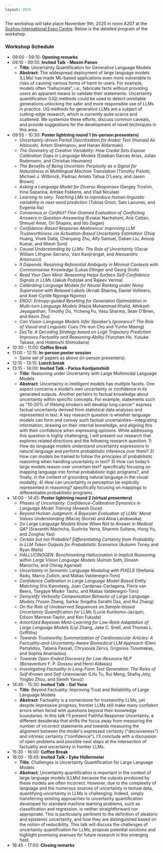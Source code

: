```yaml
---
layout: 2025
---
```


The workshop will take place November 9th, 2025 in room A207 at the <a href="https://maps.app.goo.gl/WHQDmNgRvGdcECv47">Suzhou International Expo Centre</a>. Below is the detailed program of the workshop.

### Workshop Schedule 

- 09:00 - 09:10: **Opening remarks**
- 09:10 - 09:55: **Invited Talk - Maxim Panov**
  - **Title**: Uncertainty Quantification for Generative Language Models
  - **Abstract**: The widespread deployment of large language models (LLMs) has made ML-based applications even more vulnerable to risks of causing various forms of harm to users. For example, models often “hallucinate”, i.e., fabricate facts without providing users an apparent means to validate their statements. Uncertainty quantification (UQ) methods could be used to detect unreliable generations unlocking the safer and more responsible use of LLMs in practice. UQ methods for generative LLMs are a subject of cutting-edge research, which is currently quite scarce and scattered. We systemize these efforts, discuss common caveats, and provide suggestions for the development of novel techniques in this area.
- 09:55 - 10:30: **Poster lightning round 1 (in-person presenters)**
  - *Uncertainty-driven Partial Diacritization for Arabic Text* (Humaid Ali Alblooshi, Artem Shelmanov, and Hanan Aldarmaki)
  - *The Geometry of Creative Variability: How Credal Sets Expose Calibration Gaps in Language Models* (Esteban Garces Arias, Julian Rodemann, and Christian Heumann)
  - *The Benefits of Being Uncertain: Perplexity as a Signal for Naturalness in Multilingual Machine Translation* (Timothy Pistotti, Michael J. Witbrock, Padriac Amato Tahua O'Leary, and Jason Brown)
  - *Asking a Language Model for Diverse Responses* (Sergey Troshin, Irina Saparina, Antske Fokkens, and Vlad Niculae)
  - *Learning to vary: Teaching LMs to reproduce human linguistic variability in next-word prediction* (Tobias Groot, Salo Lacunes, and Evgenia Ilia)
  - *Consensus or Conflict? Fine-Grained Evaluation of Conflicting Answers in Question-Answering* (Eviatar Nachshoni, Arie Cattan, Shmuel Amar, Ori Shapira, and Ido Dagan)
  - *Confidence-Based Response Abstinence: Improving LLM Trustworthiness via Activation-Based Uncertainty Estimation* (Zhiqi Huang, Vivek Datla, Chenyang Zhu, Alfy Samuel, Daben Liu, Anoop Kumar, and Ritesh Soni)
  - *Causal Understanding by LLMs: The Role of Uncertainty* (Oscar William Lithgow-Serrano, Vani Kanjirangat, and Alessandro Antonucci)
  - *It Depends: Resolving Referential Ambiguity in Minimal Contexts with Commonsense Knowledge* (Lukas Ellinger and Georg Groh)
  - *Read Your Own Mind: Reasoning Helps Surface Self-Confidence Signals in LLMs* (Jakub Podolak and Rajeev Verma)
  - *Calibrating Language Models for Neural Ranking under Noisy Supervision with Relaxed Labels* (Arnab Sharma, Daniel Vollmers, and Axel-Cyrille Ngonga Ngomo)
  - *ERGO: Entropy-guided Resetting for Generation Optimization in Multi-turn Language Models* (Haziq Mohammad Khalid, Athikash Jeyaganthan, Timothy Do, Yicheng Fu, Vasu Sharma, Sean O’Brien, and Kevin Zhu)
  - *Can Vision-Language Models Infer Speaker’s Ignorance? The Role of Visual and Linguistic Cues* (Ye-eun Cho and Yunho Maeng)
  - *DeLTa: A Decoding Strategy based on Logit Trajectory Prediction Improves Factuality and Reasoning Ability* (Yunzhen He, Yusuke Takase, and Hidetoshi Shimodaira)
- 10:30 - 11:00: **Coffee Break**
- 11:00 - 12:15: **In-person poster session**
  - Same set of papers as above (in-person presenters).
- 12:15 - 13:15: **Lunch break**
- 13:15 - 14:00: **Invited Talk - Parisa Kordjamshidi**
  - **Title**: Reasoning under Uncertainty with Large Multimodal Language Models
  - **Abstract**: Uncertainty in intelligent models has multiple facets. One aspect concerns a model’s own uncertainty or confidence in its generated outputs. Another pertains to factual knowledge about uncertainty within specific concepts. For example, statements such as “10–20% of lifelong smokers will develop lung cancer” express factual uncertainty derived from statistical data analyses and represented in text. A key research question is whether language models can form and convey such factual uncertainties—integrating information, drawing on their internal knowledge, and aligning this with their confidence when expressing opinions. While addressing this question is highly challenging, I will present our research that explores related directions and the following research question: 1) How do language models understand uncertainty expressions in natural language and perform probabilistic inference over them? 2) How can models be trained to follow the principles of probabilistic reasoning when handling uncertainty in text? 3) How can today’s large models reason over uncertain text? specifically focusing on mapping language into formal probabilistic logic programs?, and finally, in the context of grounding natural language in the visual modality, 4) How can uncertainty in perception be explicitly represented in reasoning? specifically focusing on mappings to differentiable probabilistic programs.
- 14:00 - 14:45: **Poster lightning round 2 (virtual presenters)**
  - *Phases of Uncertainty: Confidence–Calibration Dynamics in Language Model Training* (Aneesh Durai)
  - *Beyond Human Judgment: A Bayesian Evaluation of LLMs’ Moral Values Understanding* (Maciej Skorski and Alina Landowska)
  - *Do Large Language Models Know When Not to Answer in Medical QA?* (Sravanthi Machcha, Sushrita Yerra, Sharmin Sultana, Hong Yu, and Zonghai Yao)
  - *Certain but not Probable? Differentiating Certainty from Probability in LLM Token Outputs for Probabilistic Scenarios* (Autumn Toney and Ryan Wails)
  - *HALLUCINOGEN: Benchmarking Hallucination in Implicit Reasoning within Large Vision Language Models* (Ashish Seth, Dinesh Manocha, and Chirag Agarwal)
  - *Uncertainty in Semantic Language Modeling with PIXELS* (Stefania Radu, Marco Zullich, and Matias Valdenegro-Toro)
  - *Confidence Calibration in Large Language Model-Based Entity Matching* (Iris Kamsteeg, Juan Cardenas-Cartagena, Floris van Beers, Tsegaye Misikir Tashu, and Matias Valdenegro-Toro)
  - *Demystify Verbosity Compensation Behavior of Large Language Models* (Yusen Zhang, Sarkar Snigdha Sarathi Das, and Rui Zhang)
  - *On the Role of Unobserved Sequences on Sample-based Uncertainty Quantification for LLMs* (Lucie Kunitomo-Jacquin, Edison Marrese-Taylor, and Ken Fukuda)
  - *Amortized Bayesian Meta-Learning for Low-Rank Adaptation of Large Language Models* (Liyi Zhang, Jake C. Snell, and Thomas L. Griffiths)
  - *Towards Trustworthy Summarization of Cardiovascular Articles: A Factuality-and-Uncertainty-Aware Biomedical LLM Approach* (Eleni Partalidou, Tatiana Passali, Chrysoula Zerva, Grigorios Tsoumakas, and Sophia Ananiadou)
  - *Towards Open-Ended Discovery for Low-Resource NLP* (Bonaventure F. P. Dossou and Henri Aïdasso)
  - *Investigating Factuality in Long-Form Text Generation: The Roles of Self-Known and Self-Unknownan* (Lifu Tu, Rui Meng, Shafiq Joty, Yingbo Zhou, and Semih Yavuz)
- 14:45 - 15:30: **Invited Talk - Gal Yona**
  - **Title**: Beyond Factuality: Improving Trust and Reliablility of Large Language Models
  - **Abstract**: Factuality is a cornerstone for trustworthy LLMs, yet despite impressive progress, frontier LLMs still make many confident errors when faced with questions beyond their knowledge boundaries. In this talk I'll present Faithful Response Uncertainty, a different desiderata that shifts the focus away from measuring the number of incorrect statements and towards measuring the alignment between the model's expressed certainty ("decisiveness") and intrinsic certainty ("confidence"). I'll conclude with a discussion of open problems and possible next steps at the intersection of factuality and uncertainty in frontier LLMs.
- 15:30 - 16:00: **Coffee Break**
- 16:00 - 16:45: **Invited Talk - Eyke Hüllermeier**
  - **Title**: Challenges in Uncertainty Quantification for Large Language Models
  - **Abstract**: Uncertainty quantification is important in the context of large language models (LLMs) because the outputs produced by these models are often incorrect. However, due to the complexity of language and the numerous sources of uncertainty in textual data, quantifying uncertainty in LLMs is challenging. Indeed, simply transferring existing approaches to uncertainty quantification developed for standard machine learning problems, such as classification and regression, is neither straightforward nor appropriate. This is particularly pertinent to the definition of aleatoric and epistemic uncertainty, and how they are distinguished based on the notion of reducibility. This talk will discuss the challenges of uncertainty quantification for LLMs, propose potential solutions and highlight promising avenues for future research in this emerging field.
- 16:45 - 17:00: **Closing remarks**
